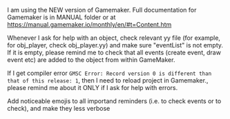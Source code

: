 I am using the NEW version of Gamemaker. Full documentation for Gamemaker is in MANUAL folder or at https://manual.gamemaker.io/monthly/en/#t=Content.htm

Whenever I ask for help with an object, check relevant yy file (for example, for obj_player, check obj_player.yy) and make sure   "eventList" is not empty. If it is empty, please remind me to check that all events (create event, draw event etc) are added to the object from within GameMaker.

If I get compiler error  `GMSC Error: Record version 0 is different than that of this release: 1`, then I need to reload project in Gamemaker., please remind me about it ONLY if I ask for help with errors.

Add noticeable emojis to all importand reminders (i.e. to check events or to check),  and make they less verbose
